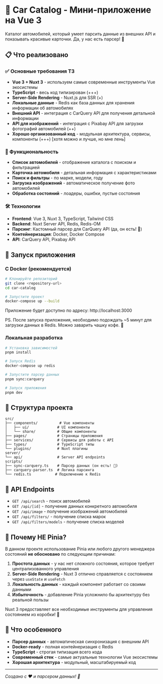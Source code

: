 # 🚗 Car Catalog - Мини-приложение на Vue 3

Каталог автомобилей, который умеет парсить данные из внешних API и показывать красивые карточки. Да, у нас есть парсер! 🎉

## 📋 Что реализовано

### ✅ Основные требования ТЗ

- **Vue 3 + Nuxt 3** - используем самые современные инструменты Vue экосистемы
- **TypeScript** - весь код типизирован (+++)
- **Server-Side Rendering** - Nuxt.js для SSR (+)
- **Локальные данные** - Redis как база данных для хранения информации об автомобилях
- **Внешний API** - интеграция с CarQuery API для получения детальной информации
- **API для изображений** - интеграция с Pixabay API для загрузки фотографий автомобилей (++)
- **Хорошо организованный код** - модульная архитектура, сервисы, компоненты (+++) [хотя можно и лучше, но мне лень]

### 🎯 Функциональность

- **Список автомобилей** - отображение каталога с поиском и фильтрацией
- **Карточка автомобиля** - детальная информация с характеристиками
- **Поиск и фильтры** - по марке, модели, году
- **Загрузка изображений** - автоматическое получение фото автомобилей
- **Обработка состояний** - лоадеры, ошибки, пустые состояния

### 🛠 Технологии

- **Frontend**: Vue 3, Nuxt 3, TypeScript, Tailwind CSS
- **Backend**: Nuxt Server API, Redis, Redis-OM
- **Парсинг**: Кастомный парсер для CarQuery API (да, он есть! 🎉)
- **Контейнеризация**: Docker, Docker Compose
- **API**: CarQuery API, Pixabay API

## 🚀 Запуск приложения

### С Docker (рекомендуется)

```bash
# Клонируйте репозиторий
git clone <repository-url>
cd car-catalog

# Запустите проект
docker-compose up --build
```

Приложение будет доступно по адресу: http://localhost:3000

PS. После запуска приложения, необходимо подождать ~5 минут для загрузки данных в Redis. Можно заварить чашку кофе. 🤔

### Локальная разработка

```bash
# Установка зависимостей
pnpm install

# Запуск Redis
docker-compose up redis

# Запустите парсер данных
pnpm sync:carquery

# Запуск приложения
pnpm dev
```

## 📁 Структура проекта

```
src/
├── components/          # Vue компоненты
│   ├── ui/             # UI компоненты
│   └── share/          # Общие компоненты
├── pages/              # Страницы приложения
├── services/           # Сервисы для работы с API
├── types/              # TypeScript типы
└── plugins/            # Nuxt плагины
server/
└── api/                # Server API endpoints
scripts/
├── sync-carquery.ts    # Парсер данных (он есть! 🎉)
├── carquery-parser.ts  # Логика парсинга
└── redis.ts           # Подключение к Redis
```

## 🔧 API Endpoints

- `GET /api/search` - поиск автомобилей
- `GET /api/[id]` - получение данных конкретного автомобиля
- `GET /api/image` - получение изображений автомобилей
- `GET /api/filters/` - получение списка марок
- `GET /api/filters/models` - получение списка моделей

## 🤔 Почему НЕ Pinia?

В данном проекте использование Pinia или любого другого менеджера состояний **не обосновано** по следующим причинам:

1. **Простота данных** - у нас нет сложного состояния, которое требует централизованного управления
2. **Server-Side Rendering** - Nuxt 3 отлично справляется с состоянием через `useState` и `useFetch`
3. **Локальность данных** - каждый компонент работает со своими данными
4. **Избыточность** - добавление Pinia усложнило бы архитектуру без реальной пользы

Nuxt 3 предоставляет все необходимые инструменты для управления состоянием из коробки! 🎯

## 🎉 Что особенного

- **Парсер данных** - автоматическая синхронизация с внешним API
- **Docker-ready** - полная контейнеризация с Redis
- **TypeScript** - строгая типизация всего кода
- **Современный стек** - самые актуальные технологии Vue экосистемы
- **Хорошая архитектура** - модульный, масштабируемый код


---

*Создано с ❤️ и парсером данных! 🎉*